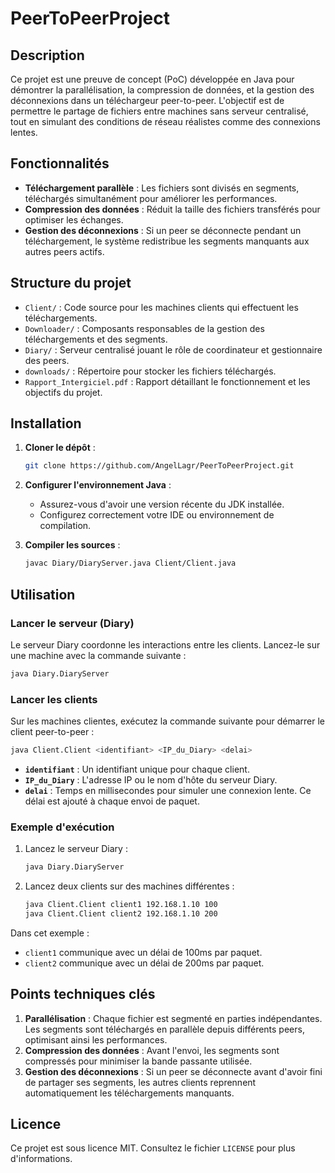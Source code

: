 # PeerToPeerProject

## Description

Ce projet est une preuve de concept (PoC) développée en Java pour démontrer la parallélisation, la compression de données, et la gestion des déconnexions dans un téléchargeur peer-to-peer. L'objectif est de permettre le partage de fichiers entre machines sans serveur centralisé, tout en simulant des conditions de réseau réalistes comme des connexions lentes.

## Fonctionnalités

- **Téléchargement parallèle** : Les fichiers sont divisés en segments, téléchargés simultanément pour améliorer les performances.
- **Compression des données** : Réduit la taille des fichiers transférés pour optimiser les échanges.
- **Gestion des déconnexions** : Si un peer se déconnecte pendant un téléchargement, le système redistribue les segments manquants aux autres peers actifs.

## Structure du projet

- `Client/` : Code source pour les machines clients qui effectuent les téléchargements.
- `Downloader/` : Composants responsables de la gestion des téléchargements et des segments.
- `Diary/` : Serveur centralisé jouant le rôle de coordinateur et gestionnaire des peers.
- `downloads/` : Répertoire pour stocker les fichiers téléchargés.
- `Rapport_Intergiciel.pdf` : Rapport détaillant le fonctionnement et les objectifs du projet.

## Installation

1. **Cloner le dépôt** :

   ```bash
   git clone https://github.com/AngelLagr/PeerToPeerProject.git
   ```

2. **Configurer l'environnement Java** :
   - Assurez-vous d'avoir une version récente du JDK installée.
   - Configurez correctement votre IDE ou environnement de compilation.

3. **Compiler les sources** :

   ```bash
   javac Diary/DiaryServer.java Client/Client.java
   ```

## Utilisation

### Lancer le serveur (Diary)

Le serveur Diary coordonne les interactions entre les clients. Lancez-le sur une machine avec la commande suivante :

```bash
java Diary.DiaryServer
```

### Lancer les clients

Sur les machines clientes, exécutez la commande suivante pour démarrer le client peer-to-peer :

```bash
java Client.Client <identifiant> <IP_du_Diary> <delai>
```

- **`identifiant`** : Un identifiant unique pour chaque client.
- **`IP_du_Diary`** : L'adresse IP ou le nom d'hôte du serveur Diary.
- **`delai`** : Temps en millisecondes pour simuler une connexion lente. Ce délai est ajouté à chaque envoi de paquet.

### Exemple d'exécution

1. Lancez le serveur Diary :

   ```bash
   java Diary.DiaryServer
   ```

2. Lancez deux clients sur des machines différentes :

   ```bash
   java Client.Client client1 192.168.1.10 100
   java Client.Client client2 192.168.1.10 200
   ```

Dans cet exemple :
- `client1` communique avec un délai de 100ms par paquet.
- `client2` communique avec un délai de 200ms par paquet.

## Points techniques clés

1. **Parallélisation** : Chaque fichier est segmenté en parties indépendantes. Les segments sont téléchargés en parallèle depuis différents peers, optimisant ainsi les performances.
2. **Compression des données** : Avant l'envoi, les segments sont compressés pour minimiser la bande passante utilisée.
3. **Gestion des déconnexions** : Si un peer se déconnecte avant d'avoir fini de partager ses segments, les autres clients reprennent automatiquement les téléchargements manquants.

## Licence

Ce projet est sous licence MIT. Consultez le fichier `LICENSE` pour plus d'informations.

